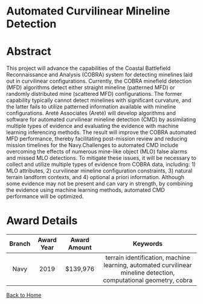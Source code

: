 
Automated Curvilinear Mineline Detection
========================================

# Abstract


This project will advance the capabilities of the Coastal Battlefield Reconnaissance and Analysis (COBRA) system for detecting minelines laid out in curvilinear configurations. Currently, the COBRA minefield detection (MFD) algorithms detect either straight mineline (patterned MFD) or randomly distributed mine (scattered MFD) configurations. The former capability typically cannot detect minelines with significant curvature, and the latter fails to utilize patterned information available with mineline configurations. Areté Associates (Areté) will develop algorithms and software for automated curvilinear mineline detection (CMD) by assimilating multiple types of evidence and evaluating the evidence with machine learning inferencing methods. The result will improve the COBRA automated MFD performance, thereby facilitating post-mission review and reducing mission timelines for the Navy.Challenges to automated CMD include overcoming the effects of numerous mine-like object (MLO) false alarms and missed MLO detections. To mitigate these issues, it will be necessary to collect and utilize multiple types of evidence from COBRA data, including: 1) MLO attributes, 2) curvilinear mineline configuration constraints, 3) natural terrain landform contexts, and 4) optional a priori information. Although some evidence may not be present and can vary in strength, by combining the evidence using machine learning methods, automated CMD performance will be optimized.  

# Award Details

|Branch|Award Year|Award Amount|Keywords|
| :---: | :---: | :---: | :---: |
|Navy|2019|$139,976|terrain identification, machine learning, automated curvilinear mineline detection, computational geometry, cobra|
  
  


[Back to Home](https://github.com/chrischow/dod_sbir_awards#2026)